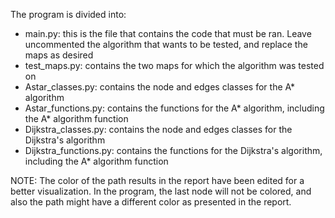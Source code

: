 The program is divided into:
- main.py: this is the file that contains the code that must be ran. Leave uncommented the algorithm that wants to be tested, and replace the maps as desired
- test_maps.py: contains the two maps for which the algorithm was tested on
- Astar_classes.py: contains the node and edges classes for the A* algorithm
- Astar_functions.py: contains the functions for the A* algorithm, including the A* algorithm function 
- Dijkstra_classes.py: contains the node and edges classes for the Dijkstra's algorithm
- Dijkstra_functions.py: contains the functions for the Dijkstra's algorithm, including the A* algorithm function 

NOTE: The color of the path results in the report have been edited for a better visualization. In the program, the last node will not be colored, and also the path might have a different color as presented in the report.
